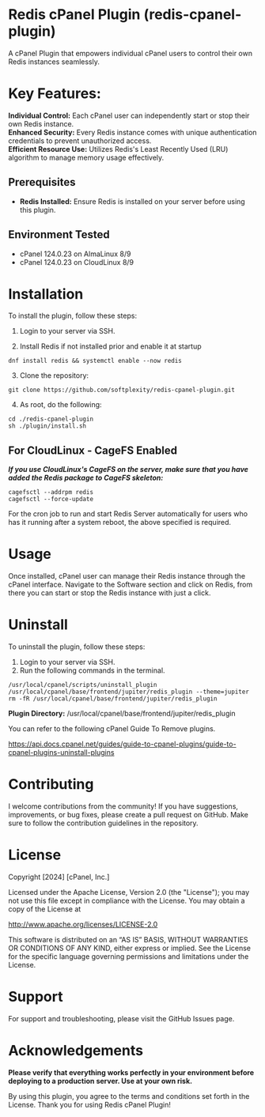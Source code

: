 # Redis cPanel Plugin (redis-cpanel-plugin)

A cPanel Plugin that empowers individual cPanel users to control their own Redis instances seamlessly.

# Key Features:

**Individual Control:** Each cPanel user can independently start or stop their own Redis instance.  
**Enhanced Security:** Every Redis instance comes with unique authentication credentials to prevent unauthorized access.  
**Efficient Resource Use:** Utilizes Redis's Least Recently Used (LRU) algorithm to manage memory usage effectively.

## Prerequisites

- **Redis Installed:** Ensure Redis is installed on your server before using this plugin.

## Environment Tested

- cPanel 124.0.23 on AlmaLinux 8/9
- cPanel 124.0.23 on CloudLinux 8/9

# Installation

To install the plugin, follow these steps:

1. Login to your server via SSH.

2. Install Redis if not installed prior and enable it at startup

```
dnf install redis && systemctl enable --now redis
```

3. Clone the repository:

```
git clone https://github.com/softplexity/redis-cpanel-plugin.git
```

4. As root, do the following:

```
cd ./redis-cpanel-plugin
sh ./plugin/install.sh
```

## For CloudLinux - CageFS Enabled

**_If you use CloudLinux's CageFS on the server, make sure that you have added the Redis package to CageFS skeleton:_**

```
cagefsctl --addrpm redis
cagefsctl --force-update
```

For the cron job to run and start Redis Server automatically for users who has it running after a system reboot, the above specified is required.

# Usage

Once installed, cPanel user can manage their Redis instance through the cPanel interface.
Navigate to the Software section and click on Redis, from there you can start or stop the Redis instance with just a click.

# Uninstall

To uninstall the plugin, follow these steps:

1. Login to your server via SSH.
2. Run the following commands in the terminal.

```
/usr/local/cpanel/scripts/uninstall_plugin /usr/local/cpanel/base/frontend/jupiter/redis_plugin --theme=jupiter
rm -fR /usr/local/cpanel/base/frontend/jupiter/redis_plugin
```

**Plugin Directory:** /usr/local/cpanel/base/frontend/jupiter/redis_plugin

You can refer to the following cPanel Guide To Remove plugins.

https://api.docs.cpanel.net/guides/guide-to-cpanel-plugins/guide-to-cpanel-plugins-uninstall-plugins

# Contributing

I welcome contributions from the community! If you have suggestions, improvements, or bug fixes,
please create a pull request on GitHub. Make sure to follow the contribution guidelines in the repository.

# License

Copyright [2024] [cPanel, Inc.]

Licensed under the Apache License, Version 2.0 (the "License");
you may not use this file except in compliance with the License.
You may obtain a copy of the License at

http://www.apache.org/licenses/LICENSE-2.0

This software is distributed on an “AS IS” BASIS, WITHOUT WARRANTIES
OR CONDITIONS OF ANY KIND, either express or implied. See the License for the
specific language governing permissions and limitations under the License.

# Support

For support and troubleshooting, please visit the GitHub Issues page.

# Acknowledgements

**Please verify that everything works perfectly in your environment before deploying to a production server. Use at your own risk.**

By using this plugin, you agree to the terms and conditions set forth in the License. Thank you for using Redis cPanel Plugin!
